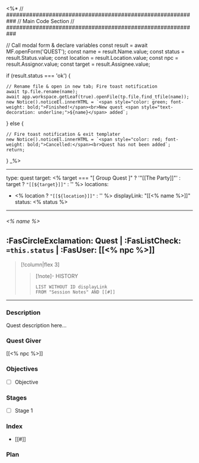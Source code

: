 <%*
// ###########################################################
//                        Main Code Section
// ###########################################################

// Call modal form & declare variables
const result = await MF.openForm('QUEST');
const name = result.Name.value;
const status = result.Status.value;
const location = result.Location.value;
const npc = result.Assignor.value;
const target = result.Assignee.value;

if (result.status === 'ok') {

    // Rename file & open in new tab; Fire toast notification
    await tp.file.rename(name);
    await app.workspace.getLeaf(true).openFile(tp.file.find_tfile(name));
    new Notice().noticeEl.innerHTML = `<span style="color: green; font-weight: bold;">Finished!</span><br>New quest <span style="text-decoration: underline;">${name}</span> added`;

} else {

    // Fire toast notification & exit templater
    new Notice().noticeEl.innerHTML = `<span style="color: red; font-weight: bold;">Cancelled:</span><br>Quest has not been added`;
    return;
}
_%>

---
type: quest
target: <% target === "[ Group Quest ]" ? '"[[The Party]]"' : target ? `"[[${target}]]"` : '' %>
locations:
 - <% location ? `"[[${location}]]"` : ''  %>
displayLink: "[[<% name %>]]"
status: <% status %>
---
###### <% name %>
<span class="sub2"> :FasCircleExclamation: Quest | :FasListCheck: `=this.status` | :FasUser: [[<% npc %>]] </span>
---

> [!column|flex 3]
>>[!note]- HISTORY
>>```dataview
>>LIST WITHOUT ID displayLink
>>FROM "Session Notes" AND [[#]]

---

### Description
Quest description here...

### Quest Giver
[[<% npc %>]]

### Objectives
 - [ ] Objective

### Stages
 - [ ] Stage 1

### Index
 - [[#]]

### Plan
